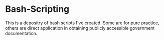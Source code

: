# Bash-Scripting

This is a depositry of bash scripts I've created. Some are for pure practice, others are direct application in obtaining publicly accessible government documentation.
